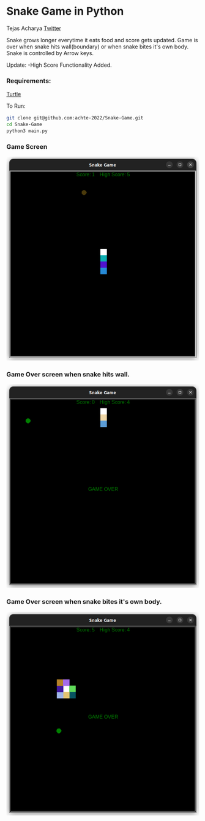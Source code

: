 # Snake Game in Python

Tejas Acharya
[Twitter](https://twitter.com/achte_te)

Snake grows longer everytime it eats food and score gets updated. Game is over when snake hits wall(boundary) or when snake bites it's own body. Snake is controlled by Arrow keys.

Update:
-High Score Functionality Added.


### Requirements:
[Turtle](https://docs.python.org/3/library/turtle.html)


To Run:
```sh
git clone git@github.com:achte-2022/Snake-Game.git
cd Snake-Game
python3 main.py
```

### Game Screen
![Game Screen](images/normal_game.png)

### Game Over screen when snake hits wall.
![GAME OVER](images/wall_hit.png)

### Game Over screen when snake bites it's own body.
![GAME OVER](images/tail_bite.png)
